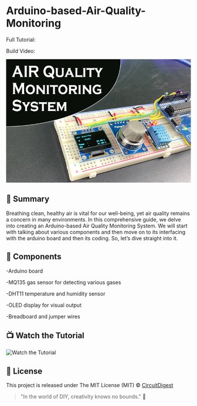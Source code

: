 # Arduino-based-Air-Quality-Monitoring

Full Tutorial: 

Build Video: 

![Arduino-based-Air-Quality-Monitoring-System](https://github.com/Circuit-Digest/Arduino-based-Air-Quality-Monitoring/blob/main/images/Air-quality-monitoring-system.jpg)

## 📜 Summary


Breathing clean, healthy air is vital for our well-being, yet air quality remains a concern in many environments. In this comprehensive guide, we delve into creating an Arduino-based Air Quality Monitoring System. We will start with talking about various components and then move on to its interfacing with the arduino board and then its coding. So, let’s dive straight into it.


## 🧰 Components

-Arduino board

-MQ135 gas sensor for detecting various gases

-DHT11 temperature and humidity sensor

-OLED display for visual output

-Breadboard and jumper wires



## 📺 Watch the Tutorial

![Watch the Tutorial](https://github.com/Circuit-Digest/Arduino-based-Air-Quality-Monitoring/blob/main/images/gifworkingaqms.gif)

## 📝 License

This project is released under The MIT License (MIT) © [CircuitDigest](https://github.com/circuit-digest)

> "In the world of DIY, creativity knows no bounds." 🎨
